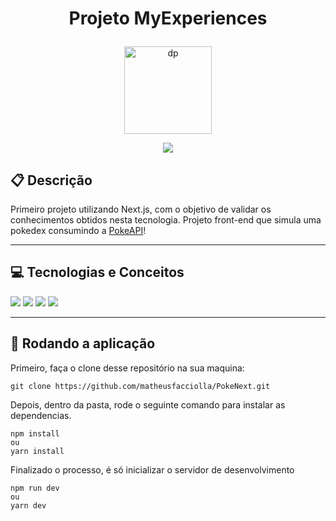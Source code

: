 # <p align = "center"> Projeto MyExperiences </p>

<p align="center">
   <img src="https://cdn-icons-png.flaticon.com/512/188/188918.png" alt="dp" height="140" width="140"/>
</p>


<p align = "center">
   <img src="https://img.shields.io/badge/author-Matheus_Tassi-4dae71?style=flat-square" />
</p>

## :clipboard: Descrição

Primeiro projeto utilizando Next.js, com o objetivo de validar os conhecimentos obtidos nesta tecnologia. Projeto front-end que simula uma pokedex consumindo a [PokeAPI](https://pokeapi.co/)!

---

## :computer: Tecnologias e Conceitos

<img src="https://img.shields.io/badge/next.js-000000?style=for-the-badge&logo=nextdotjs&logoColor=white" />
<img src="https://img.shields.io/badge/JavaScript-323330?style=for-the-badge&logo=javascript&logoColor=F7DF1E" />
<img src="https://img.shields.io/badge/CSS3-1572B6?style=for-the-badge&logo=css3&logoColor=white" />
<img src="https://img.shields.io/badge/Vercel-000000?style=for-the-badge&logo=vercel&logoColor=white" />


---

## 🏁 Rodando a aplicação

Primeiro, faça o clone desse repositório na sua maquina:

```
git clone https://github.com/matheusfacciolla/PokeNext.git
```

Depois, dentro da pasta, rode o seguinte comando para instalar as dependencias.

```
npm install
ou
yarn install
```

Finalizado o processo, é só inicializar o servidor de desenvolvimento

```
npm run dev 
ou 
yarn dev
```

